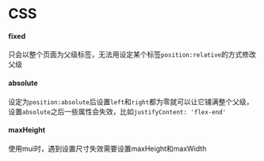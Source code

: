 # CSS

#### fixed

只会以整个页面为父级标签，无法用设定某个标签`position:relative`的方式修改父级



####  absolute

设定为`position:absolute`后设置`left`和`right`都为零就可以让它铺满整个父级，设置`absolute`之后一些属性会失效，比如`justifyContent: 'flex-end'`



#### maxHeight

使用mui时，遇到设置尺寸失效需要设置maxHeight和maxWidth